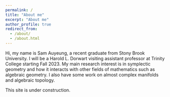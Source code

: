 ```yaml
---
permalink: /
title: "About me"
excerpt: "About me"
author_profile: true
redirect_from: 
  - /about/
  - /about.html
---
```


Hi, my name is Sam Auyeung, a recent graduate from Stony Brook University. I will be a Harold L. Dorwart visiting assistant professor at Trinity College starting Fall 2023. My main research interest is in symplectic geometry and how it interacts with other fields of mathematics such as algebraic geometry. I also have some work on almost complex manifolds and algebraic topology.

This site is under construction.
